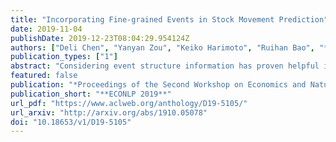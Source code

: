 ```yaml
---
title: "Incorporating Fine-grained Events in Stock Movement Prediction"
date: 2019-11-04
publishDate: 2019-12-23T08:04:29.954124Z
authors: ["Deli Chen", "Yanyan Zou", "Keiko Harimoto", "Ruihan Bao", "**Xuancheng Ren**", "Xu Sun"]
publication_types: ["1"]
abstract: "Considering event structure information has proven helpful in text-based stock movement prediction. However, existing works mainly adopt the coarse-grained events, which loses the specific semantic information of diverse event types. In this work, we propose to incorporate the fine-grained events in stock movement prediction. Firstly, we propose a professional finance event dictionary built by domain experts and use it to extract fine-grained events automatically from finance news. Then we design a neural model to combine finance news with fine-grained event structure and stock trade data to predict the stock movement. Besides, in order to improve the generalizability of the proposed method, we design an advanced model that uses the extracted fine-grained events as the distant supervised label to train a multi-task framework of event extraction and stock prediction. The experimental results show that our method outperforms all the baselines and has good generalizability."
featured: false
publication: "*Proceedings of the Second Workshop on Economics and Natural Language Processing, **ECONLP 2019***"
publication_short: "**ECONLP 2019**"
url_pdf: "https://www.aclweb.org/anthology/D19-5105/"
url_arxiv: "http://arxiv.org/abs/1910.05078"
doi: "10.18653/v1/D19-5105"
---
```


